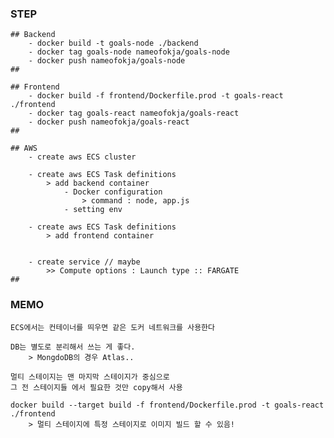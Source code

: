 ### STEP

    ## Backend
        - docker build -t goals-node ./backend
        - docker tag goals-node nameofokja/goals-node
        - docker push nameofokja/goals-node
    ##

    ## Frontend
        - docker build -f frontend/Dockerfile.prod -t goals-react ./frontend
        - docker tag goals-react nameofokja/goals-react
        - docker push nameofokja/goals-react
    ##

    ## AWS
        - create aws ECS cluster

        - create aws ECS Task definitions
            > add backend container
                - Docker configuration
                    > command : node, app.js
                - setting env

        - create aws ECS Task definitions
            > add frontend container


        - create service // maybe
            >> Compute options : Launch type :: FARGATE
    ##

### MEMO

    ECS에서는 컨테이너를 띄우면 같은 도커 네트워크를 사용한다

    DB는 별도로 분리해서 쓰는 게 좋다.
        > MongdoDB의 경우 Atlas..

    멀티 스테이지는 맨 마지막 스테이지가 중심으로
    그 전 스테이지들 에서 필요한 것만 copy해서 사용

    docker build --target build -f frontend/Dockerfile.prod -t goals-react ./frontend
        > 멀티 스테이지에 특정 스테이지로 이미지 빌드 할 수 있음!
